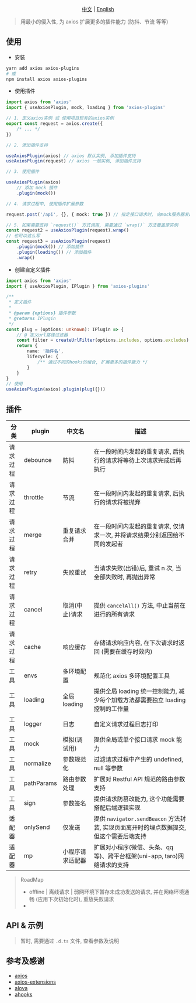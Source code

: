 <p align="center"><a href="./README.md">中文</a> | <a href="./README.en-US.md">English</a></p>

> 用最小的侵入性, 为 axios 扩展更多的插件能力 (防抖、节流 等等)

## 使用

-   安装

```bash
yarn add axios axios-plugins
# 或
npm install axios axios-plugins
```

-   使用插件

```typescript
import axios from 'axios'
import { useAxiosPlugin, mock, loading } from 'axios-plugins'

// 1. 定义axios实例 或 使用项目现有的axios实例
export const request = axios.create({
    /* ... */
})

// 2. 添加插件支持

useAxiosPlugin(axios) // axios 默认实例, 添加插件支持
useAxiosPlugin(request) // axios 一般实例, 添加插件支持

// 3. 使用插件

useAxiosPlugin(axios)
    // 添加 mock 插件
    .plugin(mock())

// 4. 请求过程中, 使用插件扩展参数

request.post('/api', {}, { mock: true }) // 指定接口请求时, 向mock服务器发起请求

// 5. 如果需要支持 `request()` 方式调用, 需要通过 `wrap()` 方法覆盖原实例
const request2 = useAxiosPlugin(request).wrap()
// 也可以这么写
const request3 = useAxiosPlugin(request)
    .plugin(mock()) // 添加插件
    .plugin(loading()) // 添加插件
    .wrap()
```

-   创建自定义插件

```typescript
import axios from 'axios'
import { useAxiosPlugin, IPlugin } from 'axios-plugins'

/**
 * 定义插件
 *
 * @param {options} 插件参数
 * @returns IPlugin
 */
const plug = (options: unknown): IPlugin => {
    // @ 定义url路径过滤器
    const filter = createUrlFilter(options.includes, options.excludes)
    return {
        name: '插件名',
        lifecycle: {
            /** 通过不同的hooks的组合, 扩展更多的插件能力 */
        }
    }
}
// 使用
useAxiosPlugin(axios).plugin(plug({}))
```

## 插件

| 分类     | plugin     | 中文名           | 描述                                                                                   |
| -------- | ---------- | ---------------- | -------------------------------------------------------------------------------------- |
| 请求过程 | debounce   | 防抖             | 在一段时间内发起的重复请求, 后执行的请求将等待上次请求完成后再执行                     |
| 请求过程 | throttle   | 节流             | 在一段时间内发起的重复请求, 后执行的请求将被抛弃                                       |
| 请求过程 | merge      | 重复请求合并     | 在一段时间内发起的重复请求, 仅请求一次, 并将请求结果分别返回给不同的发起者             |
| 请求过程 | retry      | 失败重试         | 当请求失败(出错)后, 重试 n 次, 当全部失败时, 再抛出异常                                |
| 请求过程 | cancel     | 取消(中止)请求   | 提供 `cancelAll()` 方法, 中止当前在进行的所有请求                                      |
| 请求过程 | cache      | 响应缓存         | 存储请求响应内容, 在下次请求时返回 (需要在缓存时效内)                                  |
| 工具     | envs       | 多环境配置       | 规范化 axios 多环境配置工具                                                            |
| 工具     | loading    | 全局 loading     | 提供全局 loading 统一控制能力, 减少每个加载方法都需要独立 loading 控制的工作量         |
| 工具     | logger     | 日志             | 自定义请求过程日志打印                                                                 |
| 工具     | mock       | 模拟(调试用)     | 提供全局或单个接口请求 mock 能力                                                       |
| 工具     | normalize  | 参数规范化       | 过滤请求过程中产生的 undefined, null 等参数                                            |
| 工具     | pathParams | 路由参数处理     | 扩展对 Restful API 规范的路由参数支持                                                  |
| 工具     | sign       | 参数签名         | 提供请求防篡改能力, 这个功能需要搭配后端逻辑实现                                       |
| 适配器   | onlySend   | 仅发送           | 提供 `navigator.sendBeacon` 方法封装, 实现页面离开时的埋点数据提交, 但这个需要后端支持 |
| 适配器   | mp         | 小程序请求适配器 | 扩展对小程序(微信、头条、qq 等)、跨平台框架(uni-app, taro)网络请求的支持               |

> RoadMap
>
> -   offline | 离线请求 | 弱网环境下暂存未成功发送的请求, 并在网络环境通畅 (应用下次初始化时), 重放失败请求
> -

## API & 示例

> 暂时, 需要通过 `.d.ts` 文件, 查看参数及说明

## 参考及感谢

-   [axios](https://axios-http.com/)
-   [axios-extensions](https://github.com/kuitos/axios-extensions)
-   [alova](https://github.com/alovajs/alova/)
-   [ahooks](https://ahooks.gitee.io/zh-CN/hooks/use-request/index)
